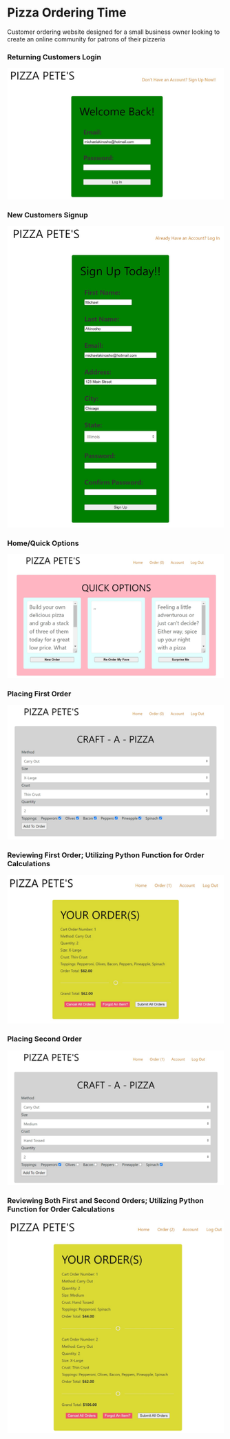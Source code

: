 # Pizza Ordering Time
 Customer ordering website designed for a small business owner looking to create an online community for patrons of their pizzeria
 <h3>Returning Customers Login</h3>
 <p><img src="/project_proposal/login.jpg" alt="Customer's Login Page" width="min-content" height="min-content"/></p>
 <h3>New Customers Signup</h3>
 <p><img src="/project_proposal/registration.jpg" alt="Customer's Signup Page" width="min-content" height="min-content"/></p>
 <h3>Home/Quick Options</h3>
 <p><img src="/project_proposal/quick_options.jpg" alt="Home Page" width="min-content" height="min-content"/></p>
 <h3>Placing First Order</h3>
 <p><img src="/project_proposal/place_order.jpg" alt="First Order" width="min-content" height="min-content"/></p>
 <h3>Reviewing First Order; Utilizing Python Function for Order Calculations</h3>
 <p><img src="/project_proposal/current_order1.jpg" alt="First Order" width="min-content" height="min-content"/></p>
 <h3>Placing Second Order</h3>
 <p><img src="/project_proposal/place_order2.jpg" alt="Second Order" width="min-content" height="min-content"/></p>
 <h3>Reviewing Both First and Second Orders; Utilizing Python Function for Order Calculations</h3>
 <p><img src="/project_proposal/current_order2.jpg" alt="First Order" width="min-content" height="min-content"/></p>
